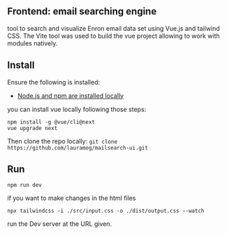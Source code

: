 ## Frontend: email searching engine 

tool to search and visualize Enron email data set using Vue.js and tailwind CSS.
The Vite tool was used to build the vue project allowing to work with modules natively.

## Install

Ensure the following is installed:

* [Node.js and npm are installed locally](https://docs.npmjs.com/downloading-and-installing-node-js-and-npm)

you can install vue locally following those steps: 
```shell
npm install -g @vue/cli@next 
vue upgrade next
```

Then clone the repo locally: `git clone https://github.com/lauramog/mailsearch-ui.git`


## Run

```shell
npm run dev
```

if you want to make  changes in the html files
```shell
npx tailwindcss -i ./src/input.css -o ./dist/output.css --watch
```

run the Dev server at the URL given.


